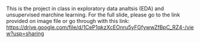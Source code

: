 This is the project in class in exploratory data analtsis (EDA) and unsupervised marchine learning. For the full slide, please go to the link provided on image file or go through with this link: https://drive.google.com/file/d/1CeP1qkzXcEOnru5yFGfywwZfBpC_RZ4-/view?usp=sharing 
